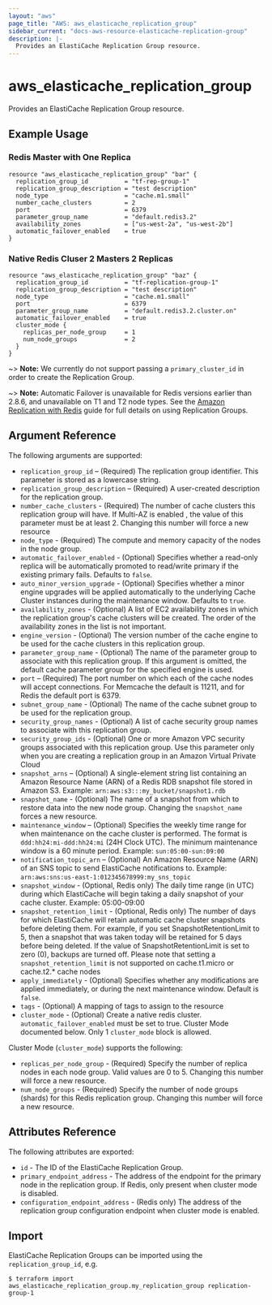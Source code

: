 ```yaml
---
layout: "aws"
page_title: "AWS: aws_elasticache_replication_group"
sidebar_current: "docs-aws-resource-elasticache-replication-group"
description: |-
  Provides an ElastiCache Replication Group resource.
---
```


# aws\_elasticache\_replication\_group

Provides an ElastiCache Replication Group resource.

## Example Usage

### Redis Master with One Replica

```hcl
resource "aws_elasticache_replication_group" "bar" {
  replication_group_id          = "tf-rep-group-1"
  replication_group_description = "test description"
  node_type                     = "cache.m1.small"
  number_cache_clusters         = 2
  port                          = 6379
  parameter_group_name          = "default.redis3.2"
  availability_zones            = ["us-west-2a", "us-west-2b"]
  automatic_failover_enabled    = true
}
```

### Native Redis Cluser 2 Masters 2 Replicas

```hcl
resource "aws_elasticache_replication_group" "baz" {
  replication_group_id          = "tf-replication-group-1"
  replication_group_description = "test description"
  node_type                     = "cache.m1.small"
  port                          = 6379
  parameter_group_name          = "default.redis3.2.cluster.on"
  automatic_failover_enabled    = true
  cluster_mode {
    replicas_per_node_group     = 1
    num_node_groups             = 2
  }
}
```

~> **Note:** We currently do not support passing a `primary_cluster_id` in order to create the Replication Group.

~> **Note:** Automatic Failover is unavailable for Redis versions earlier than 2.8.6,
and unavailable on T1 and T2 node types. See the [Amazon Replication with
Redis](http://docs.aws.amazon.com/en_en/AmazonElastiCache/latest/UserGuide/Replication.html) guide
for full details on using Replication Groups.

## Argument Reference

The following arguments are supported:

* `replication_group_id` – (Required) The replication group identifier. This parameter is stored as a lowercase string.
* `replication_group_description` – (Required) A user-created description for the replication group.
* `number_cache_clusters` - (Required) The number of cache clusters this replication group will have.
 If Multi-AZ is enabled , the value of this parameter must be at least 2. Changing this number will force a new resource
* `node_type` - (Required) The compute and memory capacity of the nodes in the node group.
* `automatic_failover_enabled` - (Optional) Specifies whether a read-only replica will be automatically promoted to read/write primary if the existing primary fails. Defaults to `false`.
* `auto_minor_version_upgrade` - (Optional) Specifies whether a minor engine upgrades will be applied automatically to the underlying Cache Cluster instances during the maintenance window. Defaults to `true`.
* `availability_zones` - (Optional) A list of EC2 availability zones in which the replication group's cache clusters will be created. The order of the availability zones in the list is not important.
* `engine_version` - (Optional) The version number of the cache engine to be used for the cache clusters in this replication group.
* `parameter_group_name` - (Optional) The name of the parameter group to associate with this replication group. If this argument is omitted, the default cache parameter group for the specified engine is used.
* `port` – (Required) The port number on which each of the cache nodes will accept connections. For Memcache the default is 11211, and for Redis the default port is 6379.
* `subnet_group_name` - (Optional) The name of the cache subnet group to be used for the replication group.
* `security_group_names` - (Optional) A list of cache security group names to associate with this replication group.
* `security_group_ids` - (Optional) One or more Amazon VPC security groups associated with this replication group. Use this parameter only when you are creating a replication group in an Amazon Virtual Private Cloud
* `snapshot_arns` – (Optional) A single-element string list containing an
Amazon Resource Name (ARN) of a Redis RDB snapshot file stored in Amazon S3.
Example: `arn:aws:s3:::my_bucket/snapshot1.rdb`
* `snapshot_name` - (Optional) The name of a snapshot from which to restore data into the new node group. Changing the `snapshot_name` forces a new resource.
* `maintenance_window` – (Optional) Specifies the weekly time range for when maintenance
on the cache cluster is performed. The format is `ddd:hh24:mi-ddd:hh24:mi` (24H Clock UTC).
The minimum maintenance window is a 60 minute period. Example: `sun:05:00-sun:09:00`
* `notification_topic_arn` – (Optional) An Amazon Resource Name (ARN) of an
SNS topic to send ElastiCache notifications to. Example:
`arn:aws:sns:us-east-1:012345678999:my_sns_topic`
* `snapshot_window` - (Optional, Redis only) The daily time range (in UTC) during which ElastiCache will
begin taking a daily snapshot of your cache cluster. Example: 05:00-09:00
* `snapshot_retention_limit` - (Optional, Redis only) The number of days for which ElastiCache will
retain automatic cache cluster snapshots before deleting them. For example, if you set
SnapshotRetentionLimit to 5, then a snapshot that was taken today will be retained for 5 days
before being deleted. If the value of SnapshotRetentionLimit is set to zero (0), backups are turned off.
Please note that setting a `snapshot_retention_limit` is not supported on cache.t1.micro or cache.t2.* cache nodes
* `apply_immediately` - (Optional) Specifies whether any modifications are applied immediately, or during the next maintenance window. Default is `false`.
* `tags` - (Optional) A mapping of tags to assign to the resource
* `cluster_mode` - (Optional) Create a native redis cluster. `automatic_failover_enabled` must be set to true. Cluster Mode documented below. Only 1 `cluster_mode` block is allowed.

Cluster Mode (`cluster_mode`) supports the following:

* `replicas_per_node_group` - (Required) Specify the number of replica nodes in each node group. Valid values are 0 to 5. Changing this number will force a new resource.
* `num_node_groups` - (Required) Specify the number of node groups (shards) for this Redis replication group. Changing this number will force a new resource.

## Attributes Reference

The following attributes are exported:

* `id` - The ID of the ElastiCache Replication Group.
* `primary_endpoint_address` - The address of the endpoint for the primary node in the replication group. If Redis, only present when cluster mode is disabled.
* `configuration_endpoint_address` - (Redis only) The address of the replication group configuration endpoint when cluster mode is enabled.

## Import

ElastiCache Replication Groups can be imported using the `replication_group_id`, e.g.

```
$ terraform import aws_elasticache_replication_group.my_replication_group replication-group-1
```
